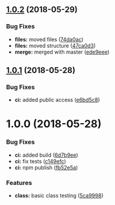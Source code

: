 <a name="1.0.2"></a>
## [1.0.2](https://github.com/ngxrb/testing/compare/v1.0.1...v1.0.2) (2018-05-29)


### Bug Fixes

* **files:** moved files ([74da0ac](https://github.com/ngxrb/testing/commit/74da0ac))
* **files:** moved structure ([47ca0d3](https://github.com/ngxrb/testing/commit/47ca0d3))
* **merge:** merged with master ([ede9eee](https://github.com/ngxrb/testing/commit/ede9eee))

<a name="1.0.1"></a>
## [1.0.1](https://github.com/ngxrb/testing/compare/v1.0.0...v1.0.1) (2018-05-28)


### Bug Fixes

* **ci:** added public access ([e6bd5c8](https://github.com/ngxrb/testing/commit/e6bd5c8))

<a name="1.0.0"></a>
# 1.0.0 (2018-05-28)


### Bug Fixes

* **ci:** added build ([6d7b9ee](https://github.com/ngxrb/testing/commit/6d7b9ee))
* **ci:** fix tests ([c149efc](https://github.com/ngxrb/testing/commit/c149efc))
* **ci:** npm publish ([fb52e5a](https://github.com/ngxrb/testing/commit/fb52e5a))


### Features

* **class:** basic class testing ([5ca9998](https://github.com/ngxrb/testing/commit/5ca9998))

